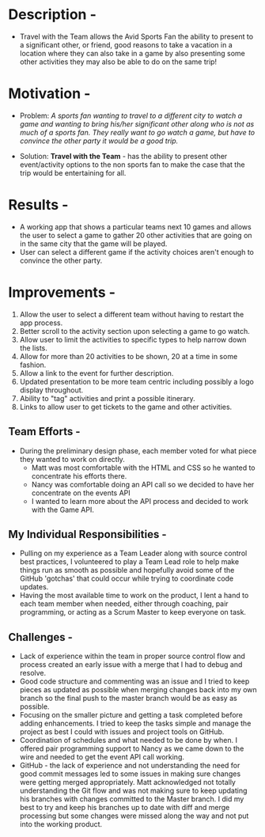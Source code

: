 
# Description - 
 * Travel with the Team allows the Avid Sports Fan the ability to present to a significant other, or friend, good reasons to take a vacation in a location where they can also take in a game by also presenting some other activities they may also be able to do on the same trip!

# Motivation - 
* Problem:  *A sports fan wanting to travel to a different city to watch a game and wanting to bring his/her significant other along who is not as much of a sports fan.  They really want to go watch a game, but have to convince the other party it would be a good trip.*

* Solution: **Travel with the Team** - has the ability to present other event/activity options to the non sports fan to make the case that the trip would be entertaining for all.
    
# Results - 
* A working app that shows a particular teams next 10 games and allows the user to select a game to gather 20 other activities that are going on in the same city that the game will be played.
* User can select a different game if the activity choices aren't enough to convince the other party.

# Improvements -
1. Allow the user to select a different team without having to restart the app process.
1. Better scroll to the activity section upon selecting a game to go watch.
1. Allow user to limit the activities to specific types to help narrow down the lists.
1. Allow for more than 20 activities to be shown, 20 at a time in some fashion.
1. Allow a link to the event for further description.
1. Updated presentation to be more team centric including possibly a logo display throughout.
1. Ability to "tag" activities and print a possible itinerary.
1. Links to allow user to get tickets to the game and other activities.

## Team Efforts -
* During the preliminary design phase, each member voted for what piece they wanted to work on directly.
    * Matt was most comfortable with the HTML and CSS so he wanted to concentrate his efforts there.
    * Nancy was comfortable doing an API call so we decided to have her concentrate on the events API
    * I wanted to learn more about the API process and decided to work with the Game API.

## My Individual Responsibilities -
* Pulling on my experience as a Team Leader along with source control best practices, I volunteered to play a Team Lead role to help make things run as smooth as possible and hopefully avoid some of the GitHub 'gotchas' that could occur while trying to coordinate code updates.
* Having the most available time to work on the product, I lent a hand to each team member when needed, either through coaching, pair programming, or acting as a Scrum Master to keep everyone on task.

## Challenges -
* Lack of experience within the team in proper source control flow and process created an early issue with a merge that I had to debug and resolve.
* Good code structure and commenting was an issue and I tried to keep pieces as updated as possible when merging changes back into my own branch so the final push to the master branch would be as easy as possible.
* Focusing on the smaller picture and getting a task completed before adding enhancements.  I tried to keep the tasks simple and manage the project as best I could with issues and project tools on GitHub.  
* Coordination of schedules and what needed to be done by when.  I offered pair programming support to Nancy as we came down to the wire and needed to get the event API call working.
* GitHub - the lack of experience and not understanding the need for good commit messages led to some issues in making sure changes were getting merged appropriately.  Matt acknowledged not totally understanding the Git flow and was not making sure to keep updating his branches with changes committed to the Master branch.  I did my best to try and keep his branches up to date with diff and merge processing but some changes were missed along the way and not put into the working product.